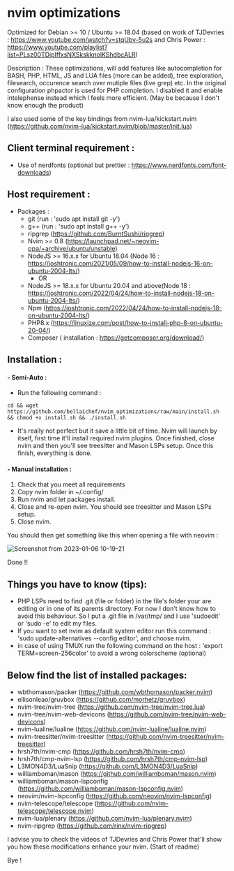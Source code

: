 # nvim optimizations

Optimized for Debian >= 10 / Ubuntu >= 18.04 (based on work of TJDevries : https://www.youtube.com/watch?v=stqUbv-5u2s and Chris Power : https://www.youtube.com/playlist?list=PLsz00TDipIffxsNXSkskknolKShdbcALR)

Description : 
These optimizations, will add features like autocompletion for BASH, PHP, HTML, JS and LUA files (more can be added), tree exploration, filesearch, occurence search over mutiple files (live grep) etc. 
In the original configuration phpactor is used for PHP completion. I disabled it and enable intelephense instead which I feels more efficient. (May be because I don't know enough the product)

I also used some of the key bindings from  nvim-lua/kickstart.nvim (https://github.com/nvim-lua/kickstart.nvim/blob/master/init.lua) 

## Client terminal requirement : 
  - Use of nerdfonts (optional but prettier : https://www.nerdfonts.com/font-downloads)
  
## Host requirement : 
  - Packages :
    - git (run : 'sudo apt install git -y')
    - g++ (run : 'sudo apt install g++ -y')
    - ripgrep (https://github.com/BurntSushi/ripgrep)
    - Nvim >= 0.8 (https://launchpad.net/~neovim-ppa/+archive/ubuntu/unstable)
    - NodeJS >= 16.x.x for Ubuntu 18.04 (Node 16 : https://joshtronic.com/2021/05/09/how-to-install-nodejs-16-on-ubuntu-2004-lts/)
       - OR
    - NodeJS >= 18.x.x for Ubuntu 20.04 and above(Node 18 : https://joshtronic.com/2022/04/24/how-to-install-nodejs-18-on-ubuntu-2004-lts/)
    - Npm (https://joshtronic.com/2022/04/24/how-to-install-nodejs-18-on-ubuntu-2004-lts/)
    - PHP8.x (https://linuxize.com/post/how-to-install-php-8-on-ubuntu-20-04/)
    - Composer ( installation : https://getcomposer.org/download/)
  
## Installation : 

 #### - Semi-Auto :
   - Run the following command : 
   ```
   cd && wget https://github.com/bellaichef/nvim_optimizations/raw/main/install.sh && chmod +x install.sh && ./install.sh
   ```
   - It's really not perfect but it save a little bit of time. Nvim will launch by itself, first time it'll install required nvim plugins. Once finished, close nvim and then you'll see treesitter and Mason LSPs setup. Once this finish, everything is done.
  
 #### - Manual installation :

  1) Check that you meet all requirements
  2) Copy nvim folder in ~/.config/
  3) Run nvim and let packages install.
  4) Close and re-open nvim. You should see treesitter and Mason LSPs setup.
  6) Close nvim.
  
You should then get something like this when opening a file with neovim : 

![Screenshot from 2023-01-06 10-19-21](https://user-images.githubusercontent.com/45790724/210970680-3e50afde-2a43-4bf4-ad54-22355fb543b4.png)

Done !!

## Things you have to know (tips): 
  - PHP LSPs need to find .git (file or folder) in the file's folder your are editing or in one of its parents directory. For now I don't know how to avoid this behaviour. So I put a .git file in /var/tmp/ and I use 'sudoedit' or 'sudo -e' to edit my files.
  - If you want to set nvim as default system editor run this command : 'sudo update-alternatives --config editor', and choose nvim.
  - in case of using TMUX run the following command on the host : 'export TERM=screen-256color' to avoid a wrong colorscheme (optional)

## Below find the list of installed packages: 

- wbthomason/packer (https://github.com/wbthomason/packer.nvim)
- ellisonleao/gruvbox (https://github.com/morhetz/gruvbox)
- nvim-tree/nvim-tree (https://github.com/nvim-tree/nvim-tree.lua)
- nvim-tree/nvim-web-devicons (https://github.com/nvim-tree/nvim-web-devicons)
- nvim-lualine/lualine (https://github.com/nvim-lualine/lualine.nvim)
- nvim-treesitter/nvim-treesitter (https://github.com/nvim-treesitter/nvim-treesitter)
- hrsh7th/nvim-cmp (https://github.com/hrsh7th/nvim-cmp)
- hrsh7th/cmp-nvim-lsp (https://github.com/hrsh7th/cmp-nvim-lsp)
- L3MON4D3/LuaSnip (https://github.com/L3MON4D3/LuaSnip)
- williamboman/mason (https://github.com/williamboman/mason.nvim)
- williamboman/mason-lspconfig (https://github.com/williamboman/mason-lspconfig.nvim)
- neovim/nvim-lspconfig (https://github.com/neovim/nvim-lspconfig)
- nvim-telescope/telescope (https://github.com/nvim-telescope/telescope.nvim)
- nvim-lua/plenary (https://github.com/nvim-lua/plenary.nvim)
- nvim-ripgrep (https://github.com/rinx/nvim-ripgrep)

I advise you to check the videos of TJDevries and Chris Power that'll show you how these modifications enhance your nvim. (Start of readme)

Bye !
